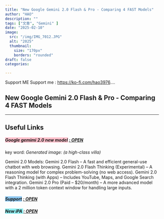 ```yaml
---
title: "New Google Gemini 2.0 Flash & Pro - Comparing 4 FAST Models"
author: "HAO"
description: ""
tags: ["文章", "Gemini" ]
date: "2025-02-10"
image:
  src: "/img/IMG_7012.JPG"
  alt: "2025"
  thumbnail:
    size: "170px"
    borders: "rounded"
draft: false
categories:

---
```


Support ME 
Support me : https://ko-fi.com/hao3976....
<!--more-->

## **New Google Gemini 2.0 Flash & Pro - Comparing 4 FAST Models**

---

## **Useful Links**

##### **<font style="background: pink"> Google gemimi 2.0 new model</font>** **[  : OPEN](https://gemini.google.com/)**

key word: *Generated image: (a high-class villa)*

Gemini 2.0 Models:
Gemini 2.0 Flash – A fast and efficient general-use chatbot with web browsing.
Gemini 2.0 Flash Thinking (Experimental) – A reasoning model for complex problem-solving (no web access).
Gemini 2.0 Flash Thinking (with Apps) – Includes YouTube, Maps, and Google Search integration.
Gemini 2.0 Pro (Paid – $20/month) – A more advanced model with a 2 million token context window for handling large inputs.

##### **<and font style="background: #8dc7f0 "> Support</font>** **[  : OPEN](https://ko-fi.com/hao3976)**

##### **<and font style="background: #8dedf0 "> New iPA </font>** **[  : OPEN](https://www.patreon.com/hao8?utm_medium=unknown&utm_source=join_link&utm_campaign=creatorshare_creator&utm_content=copyLink)**
